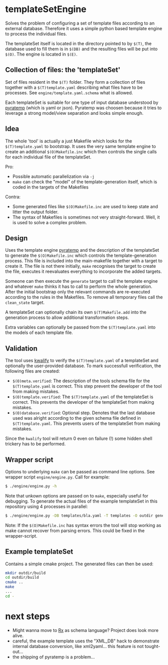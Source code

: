 # templateSetEngine

Solves the problem of configuring a set of template files according to an
external database. Therefore it uses a simple python based template engine to
process the individual files.

The templateSet itself is located in the directory pointed to by `$(T)`, the
database used to fill them is in `$(DB)` and the resulting files will be put
into `$(O)`. The engine is located in `$(E)`.

## Collection of files: the 'templateSet'

Set of files resident in the `$(T)` folder. They form a collection of files
together with a `$(T)template.yaml` describing what files have to be processes.
See `engine/template.yaml.schema` what is allowed.

Each templateSet is suitable for one type of input database understood by
[pyratemp][1] (which is yaml or json). Pyratemp was choosen because it tries to
leverage a strong model/view separation and looks simple enough.

## Idea

The whole 'tool' is actually a just Makefile which looks for the
`$(T)template.yaml` to bootstrap. It uses the very same template engine to
create an additional `$(O)Makefile.inc` which then controls the single calls for
each individual file of the templateSet.

Pro:
- Possible automatic parallelization via `-j`
- `make` can check the "model" of the template-generation itself, which is
  coded in the targets of the Makefiles

Contra:
- Some generated files like `$(O)Makefile.inc` are used to keep state and litter
  the output folder.
- The syntax of Makefiles is sometimes not very straight-forward. Well, it is
  used to solve a complex problem.

## Design

Uses the template engine [pyratemp][1] and the description of the templateSet to
generate the `$(O)Makefile.inc` which controls the template-generation process.
This file is included into the main-makefile together with a target to create
it. The file is not there initially, `make` recognises the target to create the
file, executes it reevaluates everything to incorporate the added targets.

Someone can then execute the `generate` target to call the template engine and
whatever `make` thinks it has to call to perform the whole generation. After the
initial bootstrap only the relevant commands are re-executed according to the
rules in the Makefiles. To remove all temporary files call the
`clean_state` target.

A templateSet can optionally chain its own `$(T)Makefile.add` into the
generation process to allow additional transformation steps.

Extra variables can optionally be passed from the `$(T)template.yaml` into the
models of each template file.

## Validation

The tool uses [kwalify][2] to verify the `$(T)template.yaml` of a templateSet
and optionally the user-provided database. To mark successfull verification, the
following files are created:

- `$(O)meta.verified`: The description of the tools schema file for the
  `$(T)template.yaml` is correct. This step prevent the developer of the tool from making
mistakes.
- `$(O)template.verified`: The `$(T)template.yaml` of the templateSet is
  correct. This prevents the developer of the templateSet from making mistakes.
- `$(O)database.verified`: Optional step. Denotes that the last database used was alright 
  according to the given schema file defined in `$(T)template.yaml`. This
prevents users of the templateSet from making mistakes.

Since the `kwalify` tool will return 0 even on failure (!) some hidden shell trickery has to be performed.

## Wrapper script

Options to underlying `make` can be passed as command line options. See wrapper script `engine/engine.py`. Call for example:

```bash
$ ./engine/engine.py -h
```

Note that unkown options are passed on to `make`, especially useful for
debugging. To generate the actual files of the example templateSet in this
repository using 4 processes in parallel:

```bash
$ ./engine/engine.py -DB templates/bla.yaml -T templates -O outdir generate -j4
```

Note: If the `$(O)Makefile.inc` has syntax errors the tool will stop working as
make cannot recover from parsing errors. This could be fixed in the
wrapper-script.

## Example templateSet

Contains a simple cmake project. The generated files can then be used:

```bash
mkdir outdir/build
cd outdir/build
cmake ..
make
...
cd -
```

# next steps

- Might wanna move to [Rx][3] as schema language? Project does look more
  alive.
- careful, the example template uses the "XML_DB" hack to demonstrate internal
  database conversion, like xml2yaml... this feature is not tought-out...
- the shipping of pyratemp is a problem...

[1]: http://www.simple-is-better.org/template
[2]: http://www.kuwata-lab.com/kwalify
[3]: http://rx.codesimply.com/index.html
[4]: https://docs.python.org/2/library/argparse.html
